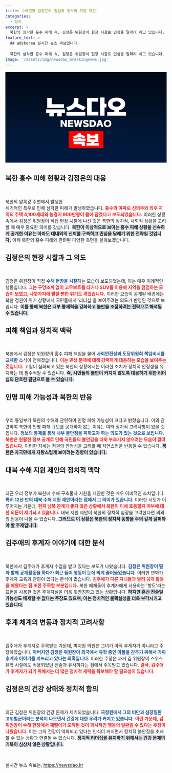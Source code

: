 ```yaml
---
title: 수해현장 김정은의 점검과 정부의 지원 제안!
categories:
  - 정치
excerpt: >
  북한의 심각한 홍수 피해 속, 김정은 위원장이 현장 시찰로 민심을 달래려 하고 있습니다. 이번 재난이 후계자 김주애에 대한 논란과도 연결되며 상황이 긴박하게 돌아가고 있습니다. 클릭하여 자세한 내용을 확인해보세요!
feature_text: >
  ## adskorea 실시간 뉴스 속보입니다.

  북한의 심각한 홍수 피해 속, 김정은 위원장이 현장 시찰로 민심을 달래려 하고 있습니다. 이번 재난이 후계자 김주애에 대한 논란과도 연결되며 상황이 긴박하게 돌아가고 있습니다. 클릭하여 자세한 내용을 확인해보세요!
image: '/assets/img/newsdao_breakingnews.jpg'
---
```


<p><img src="/assets/img/newsdao_breakingnews.jpg" alt="adskorea 속보" /></p>

<h2 data-ke-size="size26">북한 홍수 피해 현황과 김정은의 대응</h2>

<p data-ke-size="size16">&nbsp;</p>

<p>북한의 압록강 주변에서 발생한<br>세기적인 폭우로 인해 심각한 피해가 발생하였습니다. <b><span style="color: #ee2323;">홍수의 여파로 신의주와 의주 지역의 주택 4,100세대와 농경지 900만평이 물에 잠겼다고 보도되었습니다.</span></b> 이러한 상황 속에서 김정은 위원장이 직접 현장 시찰에 나선 것은 북한의 정치적, 사회적 상황을 고려할 때 매우 중요한 의미를 갖습니다. <b><span style="background-color: #21538527;">북한이 이상적으로 보이는 홍수 피해 상황을 신속하게 공개한 이유는 아마도 대내외의 신뢰를 구축하고 민심을 달래기 위한 전략일 것입니다.</span></b> 이제 북한의 홍수 피해와 관련된 다양한 측면을 살펴보겠습니다.</p>

<h2 data-ke-size="size26">김정은의 현장 시찰과 그 의도</h2>

<p data-ke-size="size16">&nbsp;</p>

<p>김정은 위원장이 직접 <b><span style="color: #1a5490;">수해 현장을 시찰</span></b>하는 모습이 보도되었는데, 이는 매우 이례적인 행동입니다. <b><span style="color: #ee2323;">그는 구명조끼 없이 고무보트를 타거나 SUV를 이용해 지역을 점검하는 모습이 보였고, 나뭇가지에 찔릴 뻔한 위기도 겪었습니다.</span></b> 이러한 모습이 공개된 배경에는 북한 정권이 위기 상황에서 국민들에게 '리더십'을 보여주려는 의도가 반영된 것으로 보입니다. <b><span style="background-color: #21538527;">이를 통해 북한은 내부 통제력을 강화하고 불만을 조절하려는 전략으로 해석될 수 있습니다.</span></b></p>

<h2 data-ke-size="size26">피해 책임과 정치적 맥락</h2>

<p data-ke-size="size16">&nbsp;</p>

<p>북한에서 김정은 위원장이 홍수 피해 책임을 물어 <b><span style="color: #1a5490;">사회안전상과 도당위원회 책임비서를 교체한</span></b> 소식이 전해졌습니다. <b><span style="color: #ee2323;">이는 민생 문제에 대해 강력하게 대응하는 모습을 보여주는 것입니다.</span></b> 고립이 심화되고 있는 북한의 상황에서는 이러한 조치가 정치적 안정성을 유지하는 데 필수적일 수 있습니다. <b><span style="background-color: #21538527;">즉, 시민들의 불만이 커지지 않도록 대응하기 위한 리더십의 단호한 결단으로 볼 수 있습니다.</span></b> </p>

<h2 data-ke-size="size26">인명 피해 가능성과 북한의 반응</h2>

<p data-ke-size="size16">&nbsp;</p>

<p>우리 통일부가 북한의 수해와 관련하여 인명 피해 가능성이 크다고 밝혔습니다. 이와 관련하여 북한이 인명 피해 규모를 공개하지 않는 이유는 여러 정치적 고려사항이 있을 것입니다. <b><span style="color: #1a5490;">정보의 통제를 통해 내부 불안정을 피하고자 하는 의도가 있는 것으로 보입니다.</span></b> <b><span style="color: #ee2323;">북한은 원활한 정보 공개로 인해 국민들의 불안감을 더욱 부추기지 않으려는 모습이 깔려 있습니다.</span></b> 이러한 자세는 정권의 안정성을 고려할 때 자연스러운 반응일 수 있습니다. <b><span style="background-color: #21538527;">북한은 자국민에게 자랑스럽게 보이려는 경향이 있습니다.</span></b></p>

<h2 data-ke-size="size26">대북 수해 지원 제안의 정치적 맥락</h2>

<p data-ke-size="size16">&nbsp;</p>

<p>최근 우리 정부가 북한에 수해 구호물자 지원을 제안한 것은 매우 이례적인 조치입니다. <b><span style="color: #1a5490;">특히 12년 만의 대북 수해 지원 제안이라는 점에서 그 의미가 있습니다.</span></b> 이러한 시도가 이루어지는 가운데, <b><span style="color: #ee2323;">현재 남북 관계가 좋지 않은 상황에서 북한이 이에 호응할지 여부에 대한 의문이 제기되고 있습니다.</span></b> 대북 지원 제안이 북한의 정치적 입장을 고려한다면 의외의 반응이 나올 수 있습니다. <b><span style="background-color: #21538527;">그러므로 이 상황은 북한의 정치적 동향을 주의 깊게 살펴봐야 할 주제입니다.</span></b></p>

<h2 data-ke-size="size26">김주애의 후계자 이야기에 대한 분석</h2>

<p data-ke-size="size16">&nbsp;</p>

<p>북한에서 김주애가 후계자 수업을 받고 있다는 보도가 나왔습니다. <b><span style="color: #1a5490;">김정은 위원장이 딸과 함께 공개활동을 하다가 최근 들어 행동이 눈에 띄게 줄어들었습니다.</span></b> 이러한 변화가 후계자 교육과 관련이 있다는 분석이 많습니다. <b><span style="color: #ee2323;">김주애가 다른 자녀들과 달리 공개 활동을 해왔다는 점 또한 주목할 부분입니다.</span></b> 북한 매체들이 후계자에게 사용하는 '향도'라는 표현을 사용한 것은 후계자설을 더욱 뒷받침하고 있는 상황입니다. <b><span style="background-color: #21538527;">하지만 혼선 전술일 가능성도 배제할 수 없다는 주장도 있으며, 이는 정치적인 불확실성을 더욱 부각시키고 있습니다.</span></b></p>

<h2 data-ke-size="size26">후계 체계의 변동과 정치적 고려사항</h2>

<p data-ke-size="size16">&nbsp;</p>

<p>김주애가 후계자로 주목받는 가운데, 박지원 의원은 그녀가 아직 후계자가 아니라고 주장하였습니다. <b><span style="color: #1a5490;">아버지인 김정은 위원장이 외국에서 유학 중인 아들을 감추기 위해서 가짜 후계자 이야기를 퍼뜨리고 있다는 의혹입니다.</span></b> 이러한 주장은 과거 김 위원장이 스위스 유학 시절에도 적용되었던 전술과 유사하다는 점에서 주목받고 있습니다. <b><span style="color: #ee2323;">결국, 김주애가 후계자가 되기 위해서는 더 많은 정치적 세력을 확보해야 할 필요성이 있습니다.</span></b> </p>

<h2 data-ke-size="size26">김정은의 건강 상태와 정치적 함의</h2>

<p data-ke-size="size16">&nbsp;</p>

<p>최근 김정은 위원장의 건강 문제가 제기되었습니다. <b><span style="color: #1a5490;">국정원에서 그의 비만과 심장질환 고위험군이라는 분석이 나오면서 건강에 대한 우려가 커지고 있습니다.</span></b> <b><span style="color: #ee2323;">이런 가운데, 김 위원장이 수해 현장에서 재떨이가 포착된 것이 과시적인 행동의 일환일 수 있다는 주장이 나왔습니다.</span></b> 이는 그의 건강이 악화되고 있다는 인식이 커지면서 정치적 불안정을 초래할 수 있는 상황과 연결될 수 있습니다. <b><span style="background-color: #21538527;">정치적 리더십을 유지하기 위해서는 건강 문제의 기복이 심상치 않은 상황입니다.</span></b></p>

<p data-ke-size="size16">&nbsp;</p>
실시간 뉴스 속보는, <a href="https://newsdao.kr" rel="dofollow">https://newsdao.kr</a>


